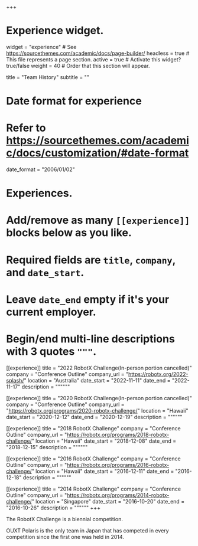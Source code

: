 +++
# Experience widget.
widget = "experience"  # See https://sourcethemes.com/academic/docs/page-builder/
headless = true  # This file represents a page section.
active = true  # Activate this widget? true/false
weight = 40  # Order that this section will appear.

title = "Team History"
subtitle = ""

# Date format for experience
#   Refer to https://sourcethemes.com/academic/docs/customization/#date-format
date_format = "2006/01/02"

# Experiences.
#   Add/remove as many `[[experience]]` blocks below as you like.
#   Required fields are `title`, `company`, and `date_start`.
#   Leave `date_end` empty if it's your current employer.
#   Begin/end multi-line descriptions with 3 quotes `"""`.
[[experience]]
  title = "2022 RobotX Challenge(In-person portion cancelled)"
  company = "Conference Outline"
  company_url = "https://robotx.org/2022-splash/"
  location = "Australia"
  date_start = "2022-11-11"
  date_end = "2022-11-17"
  description = """"""

[[experience]]
  title = "2020 RobotX Challenge(In-person portion cancelled)"
  company = "Conference Outline"
  company_url = "https://robotx.org/programs/2020-robotx-challenge/"
  location = "Hawaii"
  date_start = "2020-12-12"
  date_end = "2020-12-19"
  description = """"""

[[experience]]
  title = "2018 RobotX Challenge"
  company = "Conference Outline"
  company_url = "https://robotx.org/programs/2018-robotx-challenge/"
  location = "Hawaii"
  date_start = "2018-12-08"
  date_end = "2018-12-15"
  description = """"""

[[experience]]
  title = "2016 RobotX Challenge"
  company = "Conference Outline"
  company_url = "https://robotx.org/programs/2016-robotx-challenge/"
  location = "Hawaii"
  date_start = "2016-12-11"
  date_end = "2016-12-18"
  description = """"""

[[experience]]
  title = "2014 RobotX Challenge"
  company = "Conference Outline"
  company_url = "https://robotx.org/programs/2014-robotx-challenge/"
  location = "Singapore"
  date_start = "2016-10-20"
  date_end = "2016-10-26"
  description = """"""
+++

The RobotX Challenge is a biennial competition.

OUXT Polaris is the only team in Japan that has competed in every competition since the first one was held in 2014.